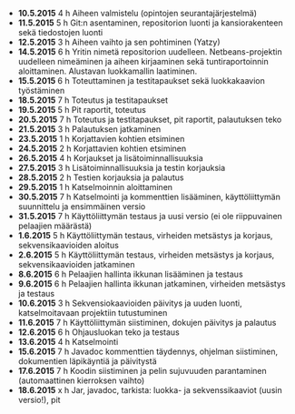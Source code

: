 * **10.5.2015** 4 h Aiheen valmistelu (opintojen seurantajärjestelmä)
* **11.5.2015** 5 h Git:n asentaminen, repositorion luonti ja kansiorakenteen sekä tiedostojen luonti
* **12.5.2015** 3 h Aiheen vaihto ja sen pohtiminen (Yatzy)
* **14.5.2015** 6 h Yritin nimetä repositorion uudelleen. Netbeans-projektin uudelleen nimeäminen ja aiheen kirjaaminen sekä tuntiraportoinnin aloittaminen. Alustavan luokkamallin laatiminen.
* **15.5.2015** 6 h Toteuttaminen ja testitapaukset sekä luokkakaavion työstäminen
* **18.5.2015** 7 h Toteutus ja testitapaukset
* **19.5.2015** 5 h Pit raportit, toteutus
* **20.5.2015** 7 h Toteutus ja testitapaukset, pit raportit, palautuksen teko
* **21.5.2015** 3 h Palautuksen jatkaminen
* **23.5.2015** 1 h Korjattavien kohtien etsiminen
* **24.5.2015** 2 h Korjattavien kohtien etsiminen
* **26.5.2015** 4 h Korjaukset ja lisätoiminnallisuuksia
* **27.5.2015** 3 h Lisätoiminnallisuuksia ja testin korjauksia
* **28.5.2015** 2 h Testien korjauksia ja palautus
* **29.5.2015** 1 h Katselmoinnin aloittaminen
* **30.5.2015** 7 h Katselmointi ja kommenttien lisääminen, käyttöliittymän suunnittelu ja ensimmäinen versio
* **31.5.2015** 7 h Käyttöliittymän testaus ja uusi versio (ei ole riippuvainen pelaajien määrästä)
* **1.6.2015** 5 h Käyttöliittymän testaus, virheiden metsästys ja korjaus, sekvensikaavioiden aloitus
* **2.6.2015** 5 h Käyttöliittymän testaus, virheiden metsästys ja korjaus, sekvensikaavioiden jatkaminen
* **8.6.2015** 6 h Pelaajien hallinta ikkunan lisääminen ja testaus
* **9.6.2015** 6 h Pelaajien hallinta ikkunan jatkaminen, virheiden metsästys ja testaus
* **10.6.2015** 3 h Sekvensiokaavioiden päivitys ja uuden luonti, katselmoitavaan projektiin tutustuminen
* **11.6.2015** 7 h Käyttöliittymän siistiminen, dokujen päivitys ja palautus
* **12.6.2015** 6 h Ohjausluokan teko ja testaus
* **13.6.2015** 4 h Katselmointi
* **15.6.2015** 7 h Javadoc kommenttien täydennys, ohjelman siistiminen, dokumentien läpikäyntiä ja päivitystä
* **17.6.2015** 7 h Koodin siistiminen ja pelin sujuvuuden parantaminen (automaattinen kierroksen vaihto)
* **18.6.2015** x h Jar, javadoc, tarkista: luokka- ja sekvenssikaaviot (uusin versio!), pit
